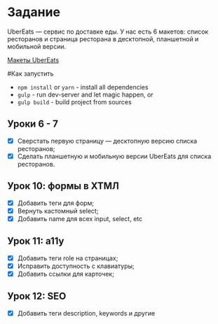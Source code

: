 # Задание

UberEats — сервис по доставке еды. 
У нас есть 6 макетов: список ресторанов и страница ресторана в десктопной, планшетной и мобильной версии.

[Макеты UberEats](https://www.figma.com/file/EiSlB7kqgA3twfdRJ0bo3oj2/Uber-Eats)

#Как запустить 

* `npm install` or `yarn` - install all dependencies
* `gulp` - run dev-server and let magic happen, or
* `gulp build` - build project from sources

## Уроки 6 - 7

- [x] Сверстать первую страницу — десктопную версию списка ресторанов; 
- [x] Сделать планшетную и мобильную версии UberEats для списка ресторанов.

## Урок 10: формы в ХТМЛ

- [x] Добавить теги для форм;
- [x] Вернуть кастомный select;
- [x] Добавить name для всех input, select, etc

## Урок 11: a11y

- [x] Добавить теги role на страницах;
- [x] Исправить доступность с клавиатуры;
- [x] Добавить ссылки для карточек;

## Урок 12: SEO

- [x] Добавить теги description, keywords и другие


